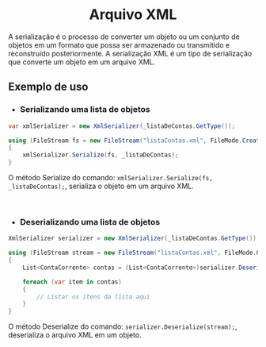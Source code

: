 <h1 align="center">Arquivo XML</h1>

<p>
    A serialização é o processo de converter um objeto ou um conjunto de objetos em um formato que possa ser armazenado ou transmitido e reconstruído posteriormente. A serialização XML é um tipo de serialização que converte um objeto em um arquivo XML.
</p>

<h2>Exemplo de uso</h2>

- <h3>Serializando uma lista de objetos</h3>

```csharp
var xmlSerializer = new XmlSerializer(_listaDeContas.GetType());

using (FileStream fs = new FileStream("listaContas.xml", FileMode.Create))
{
    xmlSerializer.Serialize(fs, _listaDeContas);
}
```

<p>
    O método Serialize do comando: 
    <code>xmlSerializer.Serialize(fs, _listaDeContas);</code>, serializa o objeto em um arquivo XML.
</p>

<br>

- <h3>Deserializando uma lista de objetos</h3>

```csharp
XmlSerializer serializer = new XmlSerializer(_listaDeContas.GetType());

using (FileStream stream = new FileStream("listaContas.xml", FileMode.Open))
{
    List<ContaCorrente> contas = (List<ContaCorrente>)serializer.Deserialize(stream);

    foreach (var item in contas)
    {
        // Listar os itens da lista aqui
    }
}
```

<p>
    O método Deserialize do comando: 
    <code>serializer.Deserialize(stream);</code>, deserializa o arquivo XML em um objeto.
</p>


